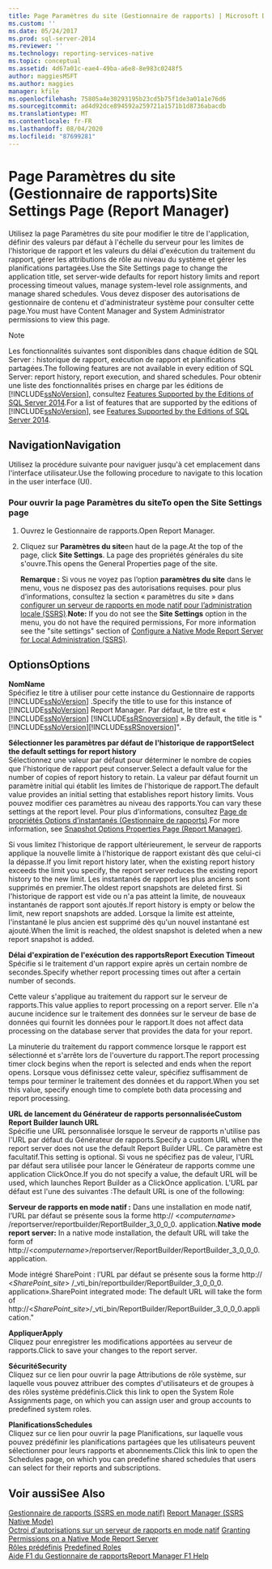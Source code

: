 ```yaml
---
title: Page Paramètres du site (Gestionnaire de rapports) | Microsoft Docs
ms.custom: ''
ms.date: 05/24/2017
ms.prod: sql-server-2014
ms.reviewer: ''
ms.technology: reporting-services-native
ms.topic: conceptual
ms.assetid: 4d67a01c-eae4-49ba-a6e8-8e983c0248f5
author: maggiesMSFT
ms.author: maggies
manager: kfile
ms.openlocfilehash: 75805a4e30293195b23cd5b75f1de3a01a1e76d6
ms.sourcegitcommit: ad4d92dce894592a259721a1571b1d8736abacdb
ms.translationtype: MT
ms.contentlocale: fr-FR
ms.lasthandoff: 08/04/2020
ms.locfileid: "87699281"
---
```

# <a name="site-settings-page-report-manager"></a><span data-ttu-id="854e1-102">Page Paramètres du site (Gestionnaire de rapports)</span><span class="sxs-lookup"><span data-stu-id="854e1-102">Site Settings Page (Report Manager)</span></span>
  <span data-ttu-id="854e1-103">Utilisez la page Paramètres du site pour modifier le titre de l'application, définir des valeurs par défaut à l'échelle du serveur pour les limites de l'historique de rapport et les valeurs du délai d'exécution du traitement du rapport, gérer les attributions de rôle au niveau du système et gérer les planifications partagées.</span><span class="sxs-lookup"><span data-stu-id="854e1-103">Use the Site Settings page to change the application title, set server-wide defaults for report history limits and report processing timeout values, manage system-level role assignments, and manage shared schedules.</span></span> <span data-ttu-id="854e1-104">Vous devez disposer des autorisations de gestionnaire de contenu et d'administrateur système pour consulter cette page.</span><span class="sxs-lookup"><span data-stu-id="854e1-104">You must have Content Manager and System Administrator permissions to view this page.</span></span>  
  
> [!NOTE]  
>  <span data-ttu-id="854e1-105">Les fonctionnalités suivantes sont disponibles dans chaque édition de SQL Server : historique de rapport, exécution de rapport et planifications partagées.</span><span class="sxs-lookup"><span data-stu-id="854e1-105">The following features are not available in every edition of SQL Server: report history, report execution, and shared schedules.</span></span> <span data-ttu-id="854e1-106">Pour obtenir une liste des fonctionnalités prises en charge par les éditions de [!INCLUDE[ssNoVersion](../includes/ssnoversion-md.md)], consultez [Features Supported by the Editions of SQL Server 2014](../../2014/getting-started/features-supported-by-the-editions-of-sql-server-2014.md).</span><span class="sxs-lookup"><span data-stu-id="854e1-106">For a list of features that are supported by the editions of [!INCLUDE[ssNoVersion](../includes/ssnoversion-md.md)], see [Features Supported by the Editions of SQL Server 2014](../../2014/getting-started/features-supported-by-the-editions-of-sql-server-2014.md).</span></span>  
  
## <a name="navigation"></a><span data-ttu-id="854e1-107">Navigation</span><span class="sxs-lookup"><span data-stu-id="854e1-107">Navigation</span></span>  
 <span data-ttu-id="854e1-108">Utilisez la procédure suivante pour naviguer jusqu'à cet emplacement dans l'interface utilisateur.</span><span class="sxs-lookup"><span data-stu-id="854e1-108">Use the following procedure to navigate to this location in the user interface (UI).</span></span>  
  
### <a name="to-open-the-site-settings-page"></a><span data-ttu-id="854e1-109">Pour ouvrir la page Paramètres du site</span><span class="sxs-lookup"><span data-stu-id="854e1-109">To open the Site Settings page</span></span>  
  
1.  <span data-ttu-id="854e1-110">Ouvrez le Gestionnaire de rapports.</span><span class="sxs-lookup"><span data-stu-id="854e1-110">Open Report Manager.</span></span>  
  
2.  <span data-ttu-id="854e1-111">Cliquez sur **Paramètres du site**en haut de la page.</span><span class="sxs-lookup"><span data-stu-id="854e1-111">At the top of the page, click **Site Settings**.</span></span> <span data-ttu-id="854e1-112">La page des propriétés générales du site s'ouvre.</span><span class="sxs-lookup"><span data-stu-id="854e1-112">This opens the General Properties page of the site.</span></span>  
  
     <span data-ttu-id="854e1-113">**Remarque :** Si vous ne voyez pas l’option **paramètres du site** dans le menu, vous ne disposez pas des autorisations requises. pour plus d’informations, consultez la section « paramètres du site » dans [configurer un serveur de rapports en mode natif pour l’administration locale &#40;SSRS&#41;](report-server/configure-a-native-mode-report-server-for-local-administration-ssrs.md).</span><span class="sxs-lookup"><span data-stu-id="854e1-113">**Note:** If you do not see the **Site Settings** option in the menu, you do not have the required permissions, For more information see the "site settings" section of [Configure a Native Mode Report Server for Local Administration &#40;SSRS&#41;](report-server/configure-a-native-mode-report-server-for-local-administration-ssrs.md).</span></span>  
  
## <a name="options"></a><span data-ttu-id="854e1-114">Options</span><span class="sxs-lookup"><span data-stu-id="854e1-114">Options</span></span>  
 <span data-ttu-id="854e1-115">**Nom**</span><span class="sxs-lookup"><span data-stu-id="854e1-115">**Name**</span></span>  
 <span data-ttu-id="854e1-116">Spécifiez le titre à utiliser pour cette instance du Gestionnaire de rapports [!INCLUDE[ssNoVersion](../includes/ssnoversion-md.md)] .</span><span class="sxs-lookup"><span data-stu-id="854e1-116">Specify the title to use for this instance of [!INCLUDE[ssNoVersion](../includes/ssnoversion-md.md)] Report Manager.</span></span> <span data-ttu-id="854e1-117">Par défaut, le titre est « [!INCLUDE[ssNoVersion](../includes/ssnoversion-md.md)] [!INCLUDE[ssRSnoversion](../includes/ssrsnoversion-md.md)] ».</span><span class="sxs-lookup"><span data-stu-id="854e1-117">By default, the title is "[!INCLUDE[ssNoVersion](../includes/ssnoversion-md.md)][!INCLUDE[ssRSnoversion](../includes/ssrsnoversion-md.md)]".</span></span>  
  
 <span data-ttu-id="854e1-118">**Sélectionner les paramètres par défaut de l'historique de rapport**</span><span class="sxs-lookup"><span data-stu-id="854e1-118">**Select the default settings for report history**</span></span>  
 <span data-ttu-id="854e1-119">Sélectionnez une valeur par défaut pour déterminer le nombre de copies que l'historique de rapport peut conserver.</span><span class="sxs-lookup"><span data-stu-id="854e1-119">Select a default value for the number of copies of report history to retain.</span></span> <span data-ttu-id="854e1-120">La valeur par défaut fournit un paramètre initial qui établit les limites de l'historique de rapport.</span><span class="sxs-lookup"><span data-stu-id="854e1-120">The default value provides an initial setting that establishes report history limits.</span></span> <span data-ttu-id="854e1-121">Vous pouvez modifier ces paramètres au niveau des rapports.</span><span class="sxs-lookup"><span data-stu-id="854e1-121">You can vary these settings at the report level.</span></span> <span data-ttu-id="854e1-122">Pour plus d’informations, consultez [Page de propriétés Options d’instantanés &#40;Gestionnaire de rapports&#41;](../../2014/reporting-services/snapshot-options-properties-page-report-manager.md).</span><span class="sxs-lookup"><span data-stu-id="854e1-122">For more information, see [Snapshot Options Properties Page &#40;Report Manager&#41;](../../2014/reporting-services/snapshot-options-properties-page-report-manager.md).</span></span>  
  
 <span data-ttu-id="854e1-123">Si vous limitez l'historique de rapport ultérieurement, le serveur de rapports applique la nouvelle limite à l'historique de rapport existant dès que celui-ci la dépasse.</span><span class="sxs-lookup"><span data-stu-id="854e1-123">If you limit report history later, when the existing report history exceeds the limit you specify, the report server reduces the existing report history to the new limit.</span></span> <span data-ttu-id="854e1-124">Les instantanés de rapport les plus anciens sont supprimés en premier.</span><span class="sxs-lookup"><span data-stu-id="854e1-124">The oldest report snapshots are deleted first.</span></span> <span data-ttu-id="854e1-125">Si l'historique de rapport est vide ou n'a pas atteint la limite, de nouveaux instantanés de rapport sont ajoutés.</span><span class="sxs-lookup"><span data-stu-id="854e1-125">If report history is empty or below the limit, new report snapshots are added.</span></span> <span data-ttu-id="854e1-126">Lorsque la limite est atteinte, l'instantané le plus ancien est supprimé dès qu'un nouvel instantané est ajouté.</span><span class="sxs-lookup"><span data-stu-id="854e1-126">When the limit is reached, the oldest snapshot is deleted when a new report snapshot is added.</span></span>  
  
 <span data-ttu-id="854e1-127">**Délai d'expiration de l'exécution des rapports**</span><span class="sxs-lookup"><span data-stu-id="854e1-127">**Report Execution Timeout**</span></span>  
 <span data-ttu-id="854e1-128">Spécifie si le traitement d'un rapport expire après un certain nombre de secondes.</span><span class="sxs-lookup"><span data-stu-id="854e1-128">Specify whether report processing times out after a certain number of seconds.</span></span>  
  
 <span data-ttu-id="854e1-129">Cette valeur s'applique au traitement du rapport sur le serveur de rapports.</span><span class="sxs-lookup"><span data-stu-id="854e1-129">This value applies to report processing on a report server.</span></span> <span data-ttu-id="854e1-130">Elle n'a aucune incidence sur le traitement des données sur le serveur de base de données qui fournit les données pour le rapport.</span><span class="sxs-lookup"><span data-stu-id="854e1-130">It does not affect data processing on the database server that provides the data for your report.</span></span>  
  
 <span data-ttu-id="854e1-131">La minuterie du traitement du rapport commence lorsque le rapport est sélectionné et s'arrête lors de l'ouverture du rapport.</span><span class="sxs-lookup"><span data-stu-id="854e1-131">The report processing timer clock begins when the report is selected and ends when the report opens.</span></span> <span data-ttu-id="854e1-132">Lorsque vous définissez cette valeur, spécifiez suffisamment de temps pour terminer le traitement des données et du rapport.</span><span class="sxs-lookup"><span data-stu-id="854e1-132">When you set this value, specify enough time to complete both data processing and report processing.</span></span>  
  
 <span data-ttu-id="854e1-133">**URL de lancement du Générateur de rapports personnalisée**</span><span class="sxs-lookup"><span data-stu-id="854e1-133">**Custom Report Builder launch URL**</span></span>  
 <span data-ttu-id="854e1-134">Spécifie une URL personnalisée lorsque le serveur de rapports n'utilise pas l'URL par défaut du Générateur de rapports.</span><span class="sxs-lookup"><span data-stu-id="854e1-134">Specify a custom URL when the report server does not use the default Report Builder URL.</span></span> <span data-ttu-id="854e1-135">Ce paramètre est facultatif.</span><span class="sxs-lookup"><span data-stu-id="854e1-135">This setting is optional.</span></span> <span data-ttu-id="854e1-136">Si vous ne spécifiez pas de valeur, l'URL par défaut sera utilisée pour lancer le Générateur de rapports comme une application ClickOnce.</span><span class="sxs-lookup"><span data-stu-id="854e1-136">If you do not specify a value, the default URL will be used, which launches Report Builder as a ClickOnce application.</span></span> <span data-ttu-id="854e1-137">L'URL par défaut est l'une des suivantes :</span><span class="sxs-lookup"><span data-stu-id="854e1-137">The default URL is one of the following:</span></span>  
  
 <span data-ttu-id="854e1-138">**Serveur de rapports en mode natif :** Dans une installation en mode natif, l’URL par défaut se présente sous la forme http:// \<*computername*> /reportserver/reportbuilder/ReportBuilder_3_0_0_0. application.</span><span class="sxs-lookup"><span data-stu-id="854e1-138">**Native mode report server:** In a native mode installation, the default URL will take the form of http://\<*computername*>/reportserver/ReportBuilder/ReportBuilder_3_0_0_0.application.</span></span>  
  
 <span data-ttu-id="854e1-139">Mode intégré SharePoint : l’URL par défaut se présente sous la forme http:// \<*SharePoint_site*> /_vti_bin/reportbuilder/ReportBuilder_3_0_0_0. application».</span><span class="sxs-lookup"><span data-stu-id="854e1-139">SharePoint integrated mode: The default URL will take the form of http://\<*SharePoint_site*>/_vti_bin/ReportBuilder/ReportBuilder_3_0_0_0.application."</span></span>  
  
 <span data-ttu-id="854e1-140">**Appliquer**</span><span class="sxs-lookup"><span data-stu-id="854e1-140">**Apply**</span></span>  
 <span data-ttu-id="854e1-141">Cliquez pour enregistrer les modifications apportées au serveur de rapports.</span><span class="sxs-lookup"><span data-stu-id="854e1-141">Click to save your changes to the report server.</span></span>  
  
 <span data-ttu-id="854e1-142">**Sécurité**</span><span class="sxs-lookup"><span data-stu-id="854e1-142">**Security**</span></span>  
 <span data-ttu-id="854e1-143">Cliquez sur ce lien pour ouvrir la page Attributions de rôle système, sur laquelle vous pouvez attribuer des comptes d'utilisateurs et de groupes à des rôles système prédéfinis.</span><span class="sxs-lookup"><span data-stu-id="854e1-143">Click this link to open the System Role Assignments page, on which you can assign user and group accounts to predefined system roles.</span></span>  
  
 <span data-ttu-id="854e1-144">**Planifications**</span><span class="sxs-lookup"><span data-stu-id="854e1-144">**Schedules**</span></span>  
 <span data-ttu-id="854e1-145">Cliquez sur ce lien pour ouvrir la page Planifications, sur laquelle vous pouvez prédéfinir les planifications partagées que les utilisateurs peuvent sélectionner pour leurs rapports et abonnements.</span><span class="sxs-lookup"><span data-stu-id="854e1-145">Click this link to open the Schedules page, on which you can predefine shared schedules that users can select for their reports and subscriptions.</span></span>  
  
## <a name="see-also"></a><span data-ttu-id="854e1-146">Voir aussi</span><span class="sxs-lookup"><span data-stu-id="854e1-146">See Also</span></span>  
 <span data-ttu-id="854e1-147">[Gestionnaire de rapports &#40;SSRS en mode natif&#41;](../../2014/reporting-services/report-manager-ssrs-native-mode.md) </span><span class="sxs-lookup"><span data-stu-id="854e1-147">[Report Manager  &#40;SSRS Native Mode&#41;](../../2014/reporting-services/report-manager-ssrs-native-mode.md) </span></span>  
 <span data-ttu-id="854e1-148">[Octroi d'autorisations sur un serveur de rapports en mode natif](security/granting-permissions-on-a-native-mode-report-server.md) </span><span class="sxs-lookup"><span data-stu-id="854e1-148">[Granting Permissions on a Native Mode Report Server](security/granting-permissions-on-a-native-mode-report-server.md) </span></span>  
 <span data-ttu-id="854e1-149">[Rôles prédéfinis](security/role-definitions-predefined-roles.md) </span><span class="sxs-lookup"><span data-stu-id="854e1-149">[Predefined Roles](security/role-definitions-predefined-roles.md) </span></span>  
 [<span data-ttu-id="854e1-150">Aide F1 du Gestionnaire de rapports</span><span class="sxs-lookup"><span data-stu-id="854e1-150">Report Manager F1 Help</span></span>](../../2014/reporting-services/report-manager-f1-help.md)  
  
  
